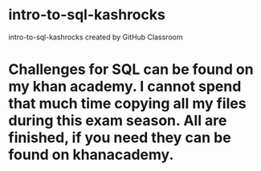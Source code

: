 # intro-to-sql-kashrocks
intro-to-sql-kashrocks created by GitHub Classroom

# Challenges for SQL can be found on my khan academy. I cannot spend that much time copying all my files during this exam season. All are finished, if you need they can be found on khanacademy. 

